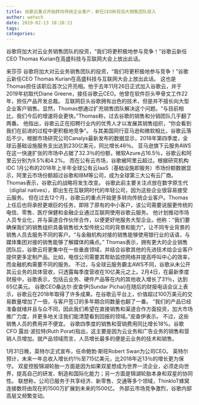 ```yaml
---
title: 谷歌云重点开始转向传统企业客户，新任CEO称将加大销售团队投入
author: wetech
date: 2019-02-13 18:28:21
tags: 
categories: 
---
```

谷歌将加大对云业务销售团队的投资，“我们将更积极地参与竞争！”谷歌云新任CEO Thomas Kurian在高盛科技与互联网大会上放出此话。
<!-- more -->
来莎莎
谷歌将加大对云业务销售团队的投资，“我们将更积极地参与竞争！”谷歌云新任CEO Thomas Kurian在高盛科技与互联网大会上放出此话。
这也是Thomas担任该职后首次公开亮相。他于去年11月26日正式加入谷歌云，并于2019年初取代Diane Greene，接任谷歌云CEO。他曾在软件巨头甲骨文工作22年，担任产品开发总裁。
互联网巨头谷歌拥有出色的技术，但是并不擅长向大型企业客户销售。显然，Thomas想通过扩充销售团队解决这个问题。“与目前相比，我们今后的增速将会更快。”Thomas称，过去谷歌的销售和分销团队几乎翻了两番。
他指出，谷歌云正在招聘行业内的优秀人才以发展其销售组织，“你会看到我们在前进的过程中更积极地竞争”。
与其美国同行亚马逊和微软相比，谷歌云落后不少。根据市场研究公司Canalys最新发布的数据显示，2018年第四季度，全球云基础设施服务支出达到230亿美元，同比增长46％。
亚马逊旗下云服务AWS在这一快速扩张的市场中占据了32.3％的份额，微软Azure占16.5％，谷歌云和阿里云分别为9.5%和4.2%。
而在公有云市场，谷歌被阿里云超过。根据研究机构IDC 1月公布的2018年上半年全球公有云IaaS（基础设施即服务）市场份额数据显示，阿里云市场份额超过谷歌和IBM等公司，成为全球第三大公有云厂商。
Thomas表示，谷歌云的战略将发生改变。
谷歌此前主要关注点放在数字原生代（digital natives），即出生在互联网时代的年轻公司，因为这些企业很容易接受云服务。
但在过去12个月，谷歌云的重点开始更多转向传统企业客户。Thomas上任后也将承担更艰巨的任务，即除了原有的中小客户，该公司需要说服更传统的电信、零售、医疗保健和金融企业通过互联网使用谷歌云服务。
他计划推动市场人员专业化，并与渠道合作伙伴合作，以便更好地服务大型企业。他称：“我们要确保我们的销售组织具备销售给大型传统公司的背景和能力”，让不同专业背景的销售人员去服务不同的客户。“与金融机构对接的销售能够使用银行业的话语，与媒体集团对接的销售能够了解媒体的痛点。”
Thomas表示，拥有更大的企业销售团队后，谷歌云将更集中在一些垂直领域，并结合谷歌其他的先进技术给企业客户提供更多定制产品。比如，电信公司需要其帮助监控网络并提高呼叫中心的效率，而金融机构需要不同的服务。
不过，与全球云服务霸主AWS不同，谷歌从未公开其云业务的具体营收，只透露每季度营收在10亿美元之上。2月4日，在最新季度财报中，谷歌表示，包括云业务、硬件产品等在内的其他收入增长了31％，达到65亿美元。
谷歌CEO桑达尔·皮查伊(Sundar Pichai)在随后的财报电话会议上表示，谷歌云在2018年取得了许多成果。在谷歌云平台上，价值超过100万美元的交易数量增加了一倍，与客户签订的多年期合同数量也翻了一番。
“我们的产品已经准备就绪并且与众不同，因此我们希望在直接销售和渠道合作方面投资，加大市场推广力度，并更多地关注我们能清楚看到回报的领域。”皮查伊表示。
不过，这些销售人员的费用并不便宜。 谷歌四季度的销售和营销费用同比增长18%。谷歌CFO 露丝·波拉特(Ruth Porat)指出，这主要是因为云业务和广告业务的销售和营销人员增加。就产品领域而言，人员增长最多的便是云业务的技术和销售。
 
 
1月31日晚，英特尔正式宣布，任命鲍勃·斯旺Robert Swan为公司CEO。
英特尔预计，未来一年总收入增长约1％至715亿美元，比2018年近13％的增长更为保守。
双星控股锦湖轮胎一方面是因为如果双星想成为世界一流企业，必须走向世界，提高自己的研发、制造和国际化能力；另一方面是锦湖轮胎本身和双星的协同性。
联想称，公司已服务于共享经济、新零售、交通等多个领域，ThinkIoT蜂窝连接数将由现在的1500万扩展到未来的1500亿。
外部云市场竞争激烈，谷歌内部高层又频繁变动。
